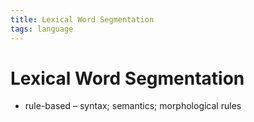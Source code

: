 ```yaml
---
title: Lexical Word Segmentation
tags: language
---
```


# Lexical Word Segmentation
- rule-based – syntax; semantics; morphological rules


























































